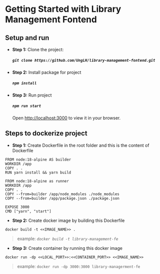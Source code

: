 # Getting Started with Library Management Fontend

## Setup and run

- **Step 1:** Clone the project:

    ##### `git clone https://github.com/UngLH/library-management-fontend.git`

- **Step 2:** Install package for project

  ##### `npm install`

- **Step 3:** Run project

  ##### `npm run start`

  Open [http://localhost:3000](http://localhost:3000) to view it in your browser.

## Steps to dockerize project

- **Step 1:** Create Dockerfile in the root folder and this is the content of Dockerfile

```
FROM node:18-alpine AS builder
WORKDIR /app
COPY . .
RUN yarn install && yarn build

FROM node:18-alpine as runner
WORKDIR /app
COPY . .
COPY --from=builder /app/node_modules ./node_modules
COPY --from=builder /app/package.json ./package.json

EXPOSE 3000
CMD ["yarn", "start"]
```

- **Step 2:** Create docker image by building this Dockerfile

```
docker build -t <<IMAGE_NAME>> .
```
 > example: *```docker build -t library-management-fe```*

- **Step 3:** Create container by running this docker image

```
docker run -dp <<LOCAL_PORT>>:<<CONTAINER_PORT>> <<IMAGE_NAME>>
```
 > example: ```docker run -dp 3000:3000 library-managerment-fe```
